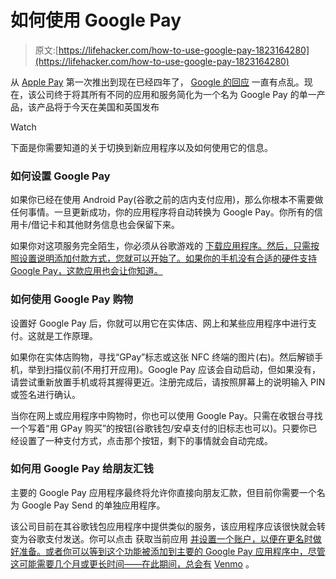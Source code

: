 # 如何使用 Google Pay

> 原文:[https://lifehacker.com/how-to-use-google-pay-1823164280](https://lifehacker.com/how-to-use-google-pay-1823164280)

从 [Apple Pay](https://lifehacker.com/how-to-get-started-with-apples-new-apple-pay-cash-1821168610) 第一次推出到现在已经四年了， [Google 的回应](https://lifehacker.com/google-wallet-gets-new-simpler-app-likely-preparing-f-1729775114) 一直有点乱。现在，该公司终于将其所有不同的应用和服务简化为一个名为 Google Pay 的单一产品，该产品将于今天在美国和英国发布

Watch

下面是你需要知道的关于切换到新应用程序以及如何使用它的信息。

### 如何设置 Google Pay

如果你已经在使用 Android Pay(谷歌之前的店内支付应用)，那么你根本不需要做任何事情。一旦更新成功，你的应用程序将自动转换为 Google Pay。你所有的信用卡/借记卡和其他财务信息也会保留下来。

如果你对这项服务完全陌生，你必须从谷歌游戏的 [下载应用程序。然后，只需按照设置说明添加付款方式，您就可以开始了。如果你的手机没有合适的硬件支持 Google Pay，这款应用也会让你知道。](https://play.google.com/store/apps/details?id=com.google.android.apps.walletnfcrel&hl=en)

### 如何使用 Google Pay 购物

设置好 Google Pay 后，你就可以用它在实体店、网上和某些应用程序中进行支付。这就是工作原理。

如果你在实体店购物，寻找“GPay”标志或这张 NFC 终端的图片(右)。然后解锁手机，举到扫描仪前(不用打开应用)。Google Pay 应该会自动启动，但如果没有，请尝试重新放置手机或将其握得更近。注册完成后，请按照屏幕上的说明输入 PIN 或签名进行确认。

当你在网上或应用程序中购物时，你也可以使用 Google Pay。只需在收银台寻找一个写着“用 GPay 购买”的按钮(谷歌钱包/安卓支付的旧标志也可以)。只要你已经设置了一种支付方式，点击那个按钮，剩下的事情就会自动完成。

### 如何用 Google Pay 给朋友汇钱

主要的 Google Pay 应用程序最终将允许你直接向朋友汇款，但目前你需要一个名为 Google Pay Send 的单独应用程序。

该公司目前在其谷歌钱包应用程序中提供类似的服务，该应用程序应该很快就会转变为谷歌支付发送。你可以点击 获取当前应用 [并设置一个账户，以便在更名时做好准备。或者你可以等到这个功能被添加到主要的 Google Pay 应用程序中，尽管这可能需要几个月或更长时间——在此期间，总会有](https://play.google.com/store/apps/details?id=com.google.android.apps.gmoney&hl=en) [Venmo](https://lifehacker.com/beware-venmo-payments-are-not-as-instantaneous-as-they-1787698667) 。
